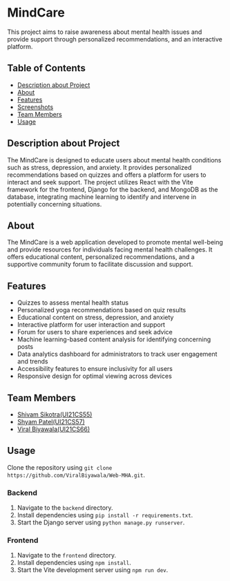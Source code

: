 # MindCare

This project aims to raise awareness about mental health issues and provide support through personalized recommendations, and an interactive platform.

## Table of Contents
- [Description about Project](#description-about-project)
- [About](#about)
- [Features](#features)
- [Screenshots](#screenshots)
- [Team Members](#team-members)
- [Usage](#usage)
 
## Description about Project
The MindCare is designed to educate users about mental health conditions such as stress, depression, and anxiety. It provides personalized recommendations based on quizzes and offers a platform for users to interact and seek support. The project utilizes React with the Vite framework for the frontend, Django for the backend, and MongoDB as the database, integrating machine learning to identify and intervene in potentially concerning situations.


## About
The MindCare is a web application developed to promote mental well-being and provide resources for individuals facing mental health challenges. It offers educational content, personalized recommendations, and a supportive community forum to facilitate discussion and support.

## Features
- Quizzes to assess mental health status
- Personalized yoga recommendations based on quiz results
- Educational content on stress, depression, and anxiety
- Interactive platform for user interaction and support
- Forum for users to share experiences and seek advice
- Machine learning-based content analysis for identifying concerning posts
- Data analytics dashboard for administrators to track user engagement and trends
- Accessibility features to ensure inclusivity for all users
- Responsive design for optimal viewing across devices


 

## Team Members
- [Shivam Sikotra(UI21CS55)](https://github.com/ShivamSikotra11/)
- [Shyam Patel(UI21CS57)](https://github.com/shyam2024)
- [Viral Biyawala(UI21CS66)](https://github.com/ViralBiyawala)

## Usage
Clone the repository using `git clone https://github.com/ViralBiyawala/Web-MHA.git`.
### Backend
1. Navigate to the `backend` directory.
2. Install dependencies using `pip install -r requirements.txt`.
3. Start the Django server using `python manage.py runserver`.

### Frontend  
1. Navigate to the `frontend` directory.
2. Install dependencies using `npm install`.
3. Start the Vite development server using `npm run dev`.

